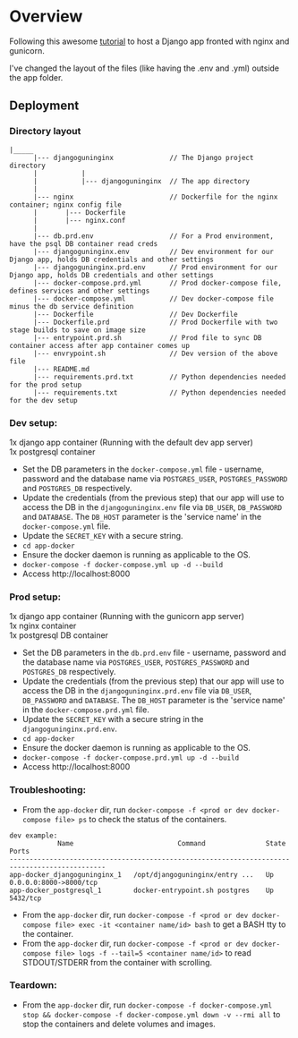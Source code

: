 # Overview
Following this awesome [tutorial](https://testdriven.io/blog/dockerizing-django-with-postgres-gunicorn-and-nginx/) to host a Django app fronted with nginx and gunicorn.

I've changed the layout of the files (like having the .env and .yml) outside the app folder.


## Deployment

### Directory layout
```
|_____
      |--- djangoguninginx              // The Django project directory
      |           |
      |           |--- djangoguninginx  // The app directory
      |
      |--- nginx                        // Dockerfile for the nginx container; nginx config file
      |       |--- Dockerfile
      |       |--- nginx.conf
      |
      |--- db.prd.env                   // For a Prod environment, have the psql DB container read creds
      |--- djangoguninginx.env          // Dev environment for our Django app, holds DB credentials and other settings
      |--- djangoguninginx.prd.env      // Prod environment for our Django app, holds DB credentials and other settings
      |--- docker-compose.prd.yml       // Prod docker-compose file, defines services and other settings
      |--- docker-compose.yml           // Dev docker-compose file minus the db service definition
      |--- Dockerfile                   // Dev Dockerfile
      |--- Dockerfile.prd               // Prod Dockerfile with two stage builds to save on image size
      |--- entrypoint.prd.sh            // Prod file to sync DB container access after app container comes up
      |--- envrypoint.sh                // Dev version of the above file
      |--- README.md
      |--- requirements.prd.txt         // Python dependencies needed for the prod setup
      |--- requirements.txt             // Python dependencies needed for the dev setup
```

### Dev setup:
1x django app container (Running with the default dev app server)  
1x postgresql container  

- Set the DB parameters in the `docker-compose.yml` file - username, password and the database name via `POSTGRES_USER`, `POSTGRES_PASSWORD` and `POSTGRES_DB` respectively.
- Update the credentials (from the previous step) that our app will use to access the DB in the `djangoguninginx.env` file via `DB_USER`, `DB_PASSWORD` and `DATABASE`. The `DB_HOST` parameter is the 'service name' in the `docker-compose.yml` file.
- Update the `SECRET_KEY` with a secure string.
- `cd app-docker`
- Ensure the docker daemon is running as applicable to the OS.
- `docker-compose -f docker-compose.yml up -d --build`
- Access http://localhost:8000

### Prod setup:
1x django app container (Running with the gunicorn app server)  
1x nginx container  
1x postgresql DB container  

- Set the DB parameters in the `db.prd.env` file - username, password and the database name via `POSTGRES_USER`, `POSTGRES_PASSWORD` and `POSTGRES_DB` respectively.
- Update the credentials (from the previous step) that our app will use to access the DB in the `djangoguninginx.prd.env` file via `DB_USER`, `DB_PASSWORD` and `DATABASE`. The `DB_HOST` parameter is the 'service name' in the `docker-compose.prd.yml` file.
- Update the `SECRET_KEY` with a secure string in the `djangoguninginx.prd.env`.
- `cd app-docker`
- Ensure the docker daemon is running as applicable to the OS.
- `docker-compose -f docker-compose.prd.yml up -d --build`
- Access http://localhost:8000


### Troubleshooting:
- From the `app-docker` dir, run `docker-compose -f <prod or dev docker-compose file> ps` to check the status of the containers.
```
dev example:
            Name                          Command               State           Ports
----------------------------------------------------------------------------------------------
app-docker_djangoguninginx_1   /opt/djangoguninginx/entry ...   Up      0.0.0.0:8000->8000/tcp
app-docker_postgresql_1        docker-entrypoint.sh postgres    Up      5432/tcp

```
- From the `app-docker` dir, run `docker-compose -f <prod or dev docker-compose file> exec -it <container name/id> bash` to get a BASH tty to the container.
- From the `app-docker` dir, run `docker-compose -f <prod or dev docker-compose file> logs -f --tail=5 <container name/id>` to read STDOUT/STDERR from the container with scrolling.

### Teardown:
- From the `app-docker` dir, run `docker-compose -f docker-compose.yml stop && docker-compose -f docker-compose.yml down -v --rmi all` to stop the containers and delete volumes and images.
